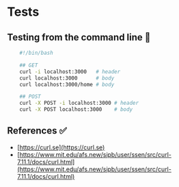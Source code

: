 # Tests

## Testing from the command line 🚧

```bash
    #!/bin/bash

    ## GET
    curl -i localhost:3000   # header
    curl localhost:3000      # body
    curl localhost:3000/home # body

    ## POST
    curl -X POST -i localhost:3000 # header
    curl -X POST localhost:3000    # body

```

## References ✅

- [https://curl.se](https://curl.se)
- [https://www.mit.edu/afs.new/sipb/user/ssen/src/curl-7.11.1/docs/curl.html](https://www.mit.edu/afs.new/sipb/user/ssen/src/curl-7.11.1/docs/curl.html)
